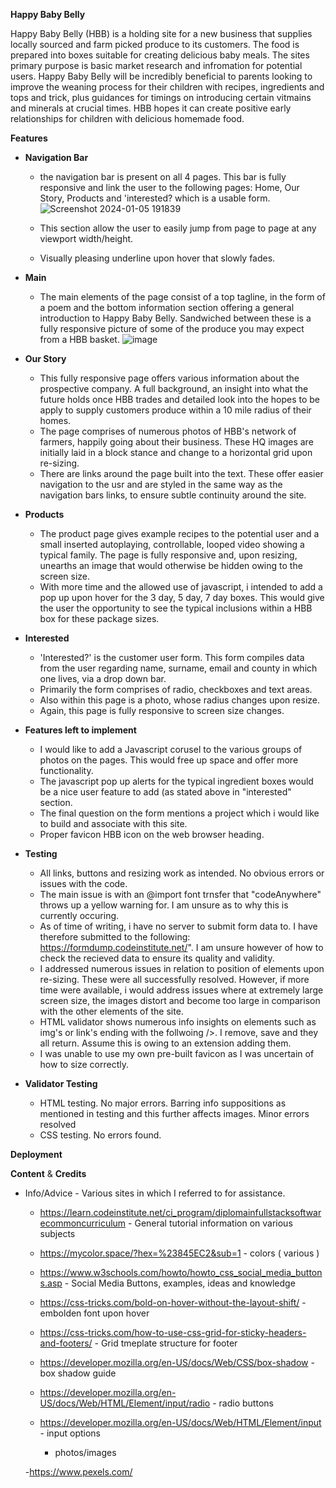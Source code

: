 **Happy Baby Belly**

Happy Baby Belly (HBB) is a holding site for a new business that supplies locally sourced and farm picked produce to its customers. The food is prepared into boxes suitable for creating delicious baby meals. The sites primary purpose is basic market research and infromation for potential users. Happy Baby Belly will be incredibly beneficial to parents looking to improve the weaning process for their children with recipes, ingredients and tops and trick, plus guidances for timings on introducing certain vitmains and minerals at crucial times. HBB hopes it can create positive early relationships for children with delicious homemade food.

**Features**

* **Navigation Bar**
  - the navigation bar is present on all 4 pages. This bar is fully responsive and link the user to the following pages: Home, Our Story, Products and 'interested? which is a usable form.![Screenshot 2024-01-05 191839](https://github.com/SamYatesSmith/BabyFoodBoxes/assets/109161693/7d18eac0-737b-471a-abaf-2f6d8be42539)
  
  - This section allow the user to easily jump from page to page at any viewport width/height.

  - Visually pleasing underline upon hover that slowly fades.

* **Main**

  - The main elements of the page consist of a top tagline, in the form of a poem and the bottom information section offering a general introduction to Happy Baby Belly.  Sandwiched between these is a fully responsive picture of some of the produce you may expect from a HBB basket. 
![image](https://github.com/SamYatesSmith/BabyFoodBoxes/assets/109161693/7a54cadb-f622-462a-8bc2-1d2d46da3340)

* **Our Story**
  - This fully responsive page offers various information about the prospective company.  A full background, an insight into what the future holds once HBB trades and detailed look into the hopes to be apply to supply customers produce within a 10 mile radius of their homes. 
  - The page comprises of numerous photos of HBB's network of farmers, happily going about their business.  These HQ images are initially laid in a block stance and change to a horizontal grid upon re-sizing.
  - There are links around the page built into the text.  These offer easier navigation to the usr and are styled in the same way as the navigation bars links, to ensure subtle continuity around the site.

* **Products**
  - The product page gives example recipes to the potential user and a small inserted autoplaying, controllable, looped video showing a typical family. The page is fully responsive and, upon resizing, unearths an image that would otherwise be hidden owing to the screen size.
  - With more time and the allowed use of javascript, i intended to add a pop up upon hover for the 3 day, 5 day, 7 day boxes.  This would give the user the opportunity to see the typical inclusions within a HBB box for these package sizes.
 
* **Interested**
  - 'Interested?' is the customer user form.  This form compiles data from the user regarding name, surname, email and county in which one lives, via a drop down bar.
  - Primarily the form comprises of radio, checkboxes and text areas.
  - Also within this page is a photo, whose radius changes upon resize.
  - Again, this page is fully responsive to screen size changes.
 
* **Features left to implement**
  - I would like to add a Javascript corusel to the various groups of photos on the pages.  This would free up space and offer more functionality.
  - The javascript pop up alerts for the typical ingredient boxes would be a nice user feature to add (as stated above in "interested" section.
  - The final question on the form mentions a project which i would like to build and associate with this site.
  - Proper favicon HBB icon on the web browser heading.
 
* **Testing**
  - All links, buttons and resizing work as intended.  No obvious errors or issues with the code.
  - The main issue is with an @import font trnsfer that "codeAnywhere" throws up a yellow warning for. I am unsure as to why this is currently occuring.
  - As of time of writing, i have no server to submit form data to.  I have therefore submitted to the following: https://formdump.codeinstitute.net/". I am unsure however of how to check the recieved data to ensure its quality and validity.
  - I addressed numerous issues in relation to position of elements upon re-sizing.  These were all successfully resolved.  However, if more time were available, i would address issues where at extremely large screen size, the images distort and become too large in comparison with the other elements of the site.
  - HTML validator shows numerous info insights on elements such as img's or link's ending with the follwoing />.  I remove, save and they all return. Assume this is owing to an extension adding them.
  - I was unable to use my own pre-built favicon as I was uncertain of how to size correctly.

* **Validator Testing**
  - HTML testing. No major errors. Barring info suppositions as mentioned in testing and this further affects images.  Minor errors resolved 
  - CSS testing. No errors found.

**Deployment**



**Content**  &  **Credits**

* Info/Advice - Various sites in which I referred to for assistance.

  - https://learn.codeinstitute.net/ci_program/diplomainfullstacksoftwarecommoncurriculum - General tutorial information on various subjects

  - https://mycolor.space/?hex=%23845EC2&sub=1 - colors ( various )

  - https://www.w3schools.com/howto/howto_css_social_media_buttons.asp - Social Media Buttons, examples, ideas and knowledge

  - https://css-tricks.com/bold-on-hover-without-the-layout-shift/ - embolden font upon hover

  - https://css-tricks.com/how-to-use-css-grid-for-sticky-headers-and-footers/ - Grid tmeplate structure for footer

  - https://developer.mozilla.org/en-US/docs/Web/CSS/box-shadow - box shadow guide

  - https://developer.mozilla.org/en-US/docs/Web/HTML/Element/input/radio - radio buttons

  - https://developer.mozilla.org/en-US/docs/Web/HTML/Element/input - input options

    - photos/images

  -https://www.pexels.com/




 


